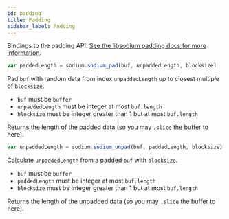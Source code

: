 ```yaml
---
id: padding
title: Padding
sidebar_label: Padding
---
```


Bindings to the padding API. [See the libsodium padding docs for more information](https://download.libsodium.org/doc/padding).

``` js
var paddedLength = sodium.sodium_pad(buf, unpaddedLength, blocksize)
```
Pad `buf` with random data from index `unpaddedLength` up to closest multiple of `blocksize`.
* `buf` must be `buffer`
* `unpaddedLength` must be integer at most `buf.length`
* `blocksize` must be integer greater than 1 but at most `buf.length`

Returns the length of the padded data (so you may `.slice` the buffer to here).

``` js
var unpaddedLength = sodium.sodium_unpad(buf, paddedLength, blocksize)
```
Calculate `unpaddedLength` from a padded `buf` with `blocksize`.
* `buf` must be `buffer`
* `paddedLength` must be integer at most `buf.length`
* `blocksize` must be integer greater than 1 but at most `buf.length`

Returns the length of the unpadded data (so you may `.slice` the buffer to here).
